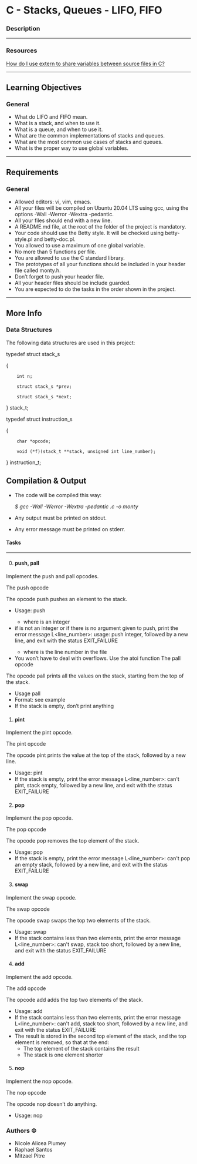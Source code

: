 # C - Stacks, Queues - LIFO, FIFO

### Description



---------------------------------
### Resources
[How do I use extern to share variables between source files in C?](https://stackoverflow.com/questions/1433204/how-do-i-use-extern-to-share-variables-between-source-files)

---------------------------------
## Learning Objectives
### General
- What do LIFO and FIFO mean.
- What is a stack, and when to use it.
- What is a queue, and when to use it.
- What are the common implementations of stacks and queues.
- What are the most common use cases of stacks and queues.
- What is the proper way to use global variables.
--------------------------------
## Requirements
### General
- Allowed editors: vi, vim, emacs.
- All your files will be compiled on Ubuntu 20.04 LTS using gcc, using the options -Wall -Werror -Wextra -pedantic.
- All your files should end with a new line.
- A README.md file, at the root of the folder of the project is mandatory.
- Your code should use the Betty style. It will be checked using betty-style.pl and betty-doc.pl.
- You allowed to use a maximum of one global variable.
- No more than 5 functions per file.
- You are allowed to use the C standard library.
- The prototypes of all your functions should be included in your header file called monty.h.
- Don’t forget to push your header file.
- All your header files should be include guarded.
- You are expected to do the tasks in the order shown in the project.
-------------------------------
## More Info
### Data Structures
The following data structures are used in this project:

typedef struct stack_s

{

        int n;
        
        struct stack_s *prev;
        
        struct stack_s *next;
        
} stack_t;

typedef struct instruction_s

{

        char *opcode;
        
        void (*f)(stack_t **stack, unsigned int line_number);
        
} instruction_t;

## Compilation & Output
- The code will be compiled this way:

  *$ gcc -Wall -Werror -Wextra -pedantic *.c -o monty**

- Any output must be printed on stdout.
- Any error message must be printed on stderr.

#### Tasks

-----------------------------

0. #### push, pall
Implement the push and pall opcodes.

The push opcode

The opcode push pushes an element to the stack.
- Usage: push <int>
  - where <int> is an integer
- if <int> is not an integer or if there is no argument given to push, print the error message L<line_number>: usage: push integer, followed by a new line, and exit with the status EXIT_FAILURE
  - where is the line number in the file
- You won’t have to deal with overflows. Use the atoi function
The pall opcode

The opcode pall prints all the values on the stack, starting from the top of the stack.
- Usage pall
- Format: see example
- If the stack is empty, don’t print anything

1. #### pint
Implement the pint opcode.

The pint opcode

The opcode pint prints the value at the top of the stack, followed by a new line.
- Usage: pint
- If the stack is empty, print the error message L<line_number>: can't pint, stack empty, followed by a new line, and exit with the status EXIT_FAILURE

2. #### pop
Implement the pop opcode.

The pop opcode

The opcode pop removes the top element of the stack.
- Usage: pop
- If the stack is empty, print the error message L<line_number>: can't pop an empty stack, followed by a new line, and exit with the status EXIT_FAILURE

3. #### swap
Implement the swap opcode.

The swap opcode

The opcode swap swaps the top two elements of the stack.
- Usage: swap
- If the stack contains less than two elements, print the error message L<line_number>: can't swap, stack too short, followed by a new line, and exit with the status EXIT_FAILURE

4. #### add
Implement the add opcode.

The add opcode

The opcode add adds the top two elements of the stack.
- Usage: add
- If the stack contains less than two elements, print the error message L<line_number>: can't add, stack too short, followed by a new line, and exit with the status EXIT_FAILURE
- The result is stored in the second top element of the stack, and the top element is removed, so that at the end:
  - The top element of the stack contains the result
  - The stack is one element shorter

5. #### nop
Implement the nop opcode.

The nop opcode

The opcode nop doesn’t do anything.
- Usage: nop

### Authors &copy;

- Nicole Alicea Plumey
- Raphael Santos
- Mitzael Pitre
